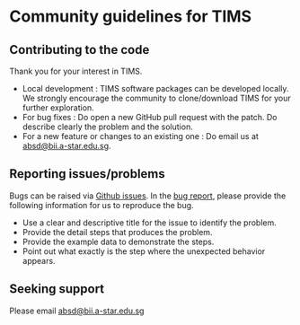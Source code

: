 # Community guidelines for TIMS

## Contributing to the code
Thank you for your interest in TIMS. 

- Local development : TIMS software packages can be developed locally. We strongly encourage the community to clone/download TIMS for your further exploration.
- For bug fixes : Do open a new GitHub pull request with the patch. Do describe clearly the problem and the solution.
- For a new feature or changes to an existing one : Do email us at absd@bii.a-star.edu.sg.

## Reporting issues/problems
Bugs can be raised via [Github issues](https://guides.github.com/features/issues/). In the [bug report](https://github.com/atom/.github/blob/master/.github/ISSUE_TEMPLATE/bug_report.md), please provide the following information for us to reproduce the bug.

- Use a clear and descriptive title for the issue to identify the problem.
- Provide the detail steps that produces the problem.
- Provide the example data to demonstrate the steps.
- Point out what exactly is the step where the unexpected behavior appears.

## Seeking support
Please email absd@bii.a-star.edu.sg